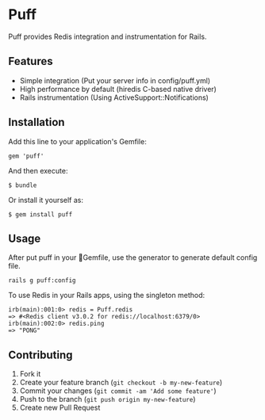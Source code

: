 # Puff

Puff provides Redis integration and instrumentation for Rails.

## Features

* Simple integration (Put your server info in config/puff.yml)
* High performance by default (hiredis C-based native driver)
* Rails instrumentation (Using ActiveSupport::Notifications)


## Installation

Add this line to your application's Gemfile:

    gem 'puff'

And then execute:

    $ bundle

Or install it yourself as:

    $ gem install puff

## Usage

After put puff in your Gemfile, use the generator to generate default config file.

```
rails g puff:config
```

To use Redis in your Rails apps, using the singleton method:

```
irb(main):001:0> redis = Puff.redis
=> #<Redis client v3.0.2 for redis://localhost:6379/0>
irb(main):002:0> redis.ping
=> "PONG"
```

## Contributing

1. Fork it
2. Create your feature branch (`git checkout -b my-new-feature`)
3. Commit your changes (`git commit -am 'Add some feature'`)
4. Push to the branch (`git push origin my-new-feature`)
5. Create new Pull Request
